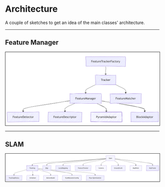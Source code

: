 # Architecture

A couple of sketches to get an idea of the main classes' architecture. 

---
## Feature Manager 

<center> 
<img src="./images/tracker.png" alt="Visual Odometry" width="600" border="1" /> 
</center>

---
## SLAM 

<center> 
<img src="./images/slam.png" alt="Visual Odometry" width="600" border="1" /> 
</center>
